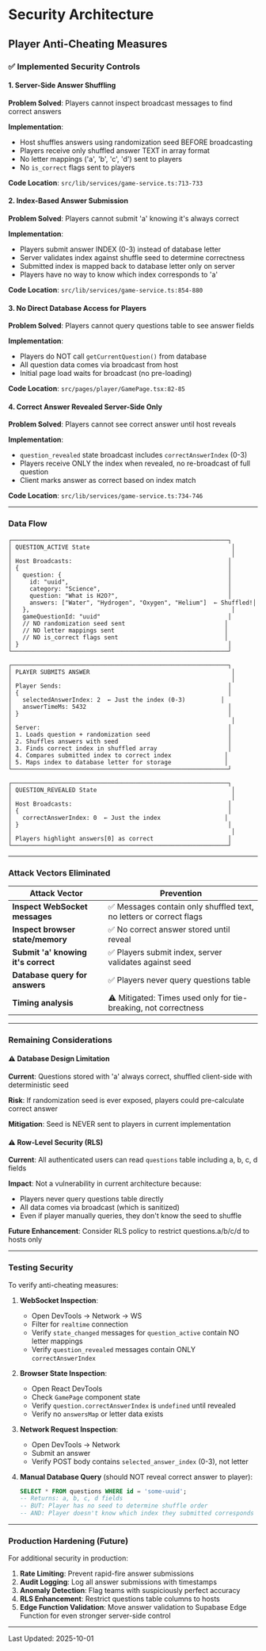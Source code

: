 # Security Architecture

## Player Anti-Cheating Measures

### ✅ Implemented Security Controls

#### 1. Server-Side Answer Shuffling
**Problem Solved**: Players cannot inspect broadcast messages to find correct answers

**Implementation**:
- Host shuffles answers using randomization seed BEFORE broadcasting
- Players receive only shuffled answer TEXT in array format
- No letter mappings ('a', 'b', 'c', 'd') sent to players
- No `is_correct` flags sent to players

**Code Location**: `src/lib/services/game-service.ts:713-733`

#### 2. Index-Based Answer Submission
**Problem Solved**: Players cannot submit 'a' knowing it's always correct

**Implementation**:
- Players submit answer INDEX (0-3) instead of database letter
- Server validates index against shuffle seed to determine correctness
- Submitted index is mapped back to database letter only on server
- Players have no way to know which index corresponds to 'a'

**Code Location**: `src/lib/services/game-service.ts:854-880`

#### 3. No Direct Database Access for Players
**Problem Solved**: Players cannot query questions table to see answer fields

**Implementation**:
- Players do NOT call `getCurrentQuestion()` from database
- All question data comes via broadcast from host
- Initial page load waits for broadcast (no pre-loading)

**Code Location**: `src/pages/player/GamePage.tsx:82-85`

#### 4. Correct Answer Revealed Server-Side Only
**Problem Solved**: Players cannot see correct answer until host reveals

**Implementation**:
- `question_revealed` state broadcast includes `correctAnswerIndex` (0-3)
- Players receive ONLY the index when revealed, no re-broadcast of full question
- Client marks answer as correct based on index match

**Code Location**: `src/lib/services/game-service.ts:734-746`

---

### Data Flow

```
┌─────────────────────────────────────────────────────────────┐
│ QUESTION_ACTIVE State                                        │
│                                                              │
│ Host Broadcasts:                                            │
│ {                                                           │
│   question: {                                               │
│     id: "uuid",                                             │
│     category: "Science",                                    │
│     question: "What is H2O?",                               │
│     answers: ["Water", "Hydrogen", "Oxygen", "Helium"]  ← Shuffled!│
│   },                                                         │
│   gameQuestionId: "uuid"                                    │
│   // NO randomization seed sent                            │
│   // NO letter mappings sent                               │
│   // NO is_correct flags sent                              │
│ }                                                           │
└─────────────────────────────────────────────────────────────┘

┌─────────────────────────────────────────────────────────────┐
│ PLAYER SUBMITS ANSWER                                        │
│                                                              │
│ Player Sends:                                               │
│ {                                                           │
│   selectedAnswerIndex: 2  ← Just the index (0-3)          │
│   answerTimeMs: 5432                                        │
│ }                                                           │
│                                                              │
│ Server:                                                     │
│ 1. Loads question + randomization seed                      │
│ 2. Shuffles answers with seed                               │
│ 3. Finds correct index in shuffled array                    │
│ 4. Compares submitted index to correct index               │
│ 5. Maps index to database letter for storage               │
└─────────────────────────────────────────────────────────────┘

┌─────────────────────────────────────────────────────────────┐
│ QUESTION_REVEALED State                                      │
│                                                              │
│ Host Broadcasts:                                            │
│ {                                                           │
│   correctAnswerIndex: 0  ← Just the index                  │
│ }                                                           │
│                                                              │
│ Players highlight answers[0] as correct                     │
└─────────────────────────────────────────────────────────────┘
```

---

### Attack Vectors Eliminated

| Attack Vector | Prevention |
|---------------|------------|
| **Inspect WebSocket messages** | ✅ Messages contain only shuffled text, no letters or correct flags |
| **Inspect browser state/memory** | ✅ No correct answer stored until reveal |
| **Submit 'a' knowing it's correct** | ✅ Players submit index, server validates against seed |
| **Database query for answers** | ✅ Players never query questions table |
| **Timing analysis** | ⚠️ Mitigated: Times used only for tie-breaking, not correctness |

---

### Remaining Considerations

#### ⚠️ Database Design Limitation
**Current**: Questions stored with 'a' always correct, shuffled client-side with deterministic seed

**Risk**: If randomization seed is ever exposed, players could pre-calculate correct answer

**Mitigation**: Seed is NEVER sent to players in current implementation

#### ⚠️ Row-Level Security (RLS)
**Current**: All authenticated users can read `questions` table including a, b, c, d fields

**Impact**: Not a vulnerability in current architecture because:
- Players never query questions table directly
- All data comes via broadcast (which is sanitized)
- Even if player manually queries, they don't know the seed to shuffle

**Future Enhancement**: Consider RLS policy to restrict questions.a/b/c/d to hosts only

---

### Testing Security

To verify anti-cheating measures:

1. **WebSocket Inspection**:
   - Open DevTools → Network → WS
   - Filter for `realtime` connection
   - Verify `state_changed` messages for `question_active` contain NO letter mappings
   - Verify `question_revealed` messages contain ONLY `correctAnswerIndex`

2. **Browser State Inspection**:
   - Open React DevTools
   - Check `GamePage` component state
   - Verify `question.correctAnswerIndex` is `undefined` until revealed
   - Verify no `answersMap` or letter data exists

3. **Network Request Inspection**:
   - Open DevTools → Network
   - Submit an answer
   - Verify POST body contains `selected_answer_index` (0-3), not letter

4. **Manual Database Query** (should NOT reveal correct answer to player):
   ```sql
   SELECT * FROM questions WHERE id = 'some-uuid';
   -- Returns: a, b, c, d fields
   -- BUT: Player has no seed to determine shuffle order
   -- AND: Player doesn't know which index they submitted corresponds to which letter
   ```

---

### Production Hardening (Future)

For additional security in production:

1. **Rate Limiting**: Prevent rapid-fire answer submissions
2. **Audit Logging**: Log all answer submissions with timestamps
3. **Anomaly Detection**: Flag teams with suspiciously perfect accuracy
4. **RLS Enhancement**: Restrict questions table columns to hosts
5. **Edge Function Validation**: Move answer validation to Supabase Edge Function for even stronger server-side control

---

Last Updated: 2025-10-01
